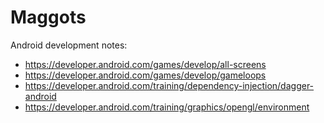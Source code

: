 # Maggots

Android development notes:
* https://developer.android.com/games/develop/all-screens
* https://developer.android.com/games/develop/gameloops
* https://developer.android.com/training/dependency-injection/dagger-android
* https://developer.android.com/training/graphics/opengl/environment